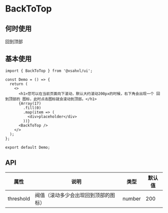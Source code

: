 # BackToTop

## 何时使用

回到顶部

## 基本使用

```tsx
import { BackToTop } from '@xsahxl/ui';

const Demo = () => {
  return (
    <>
      <h1>您可以在当前页面向下滚动，默认大约滚动200px的时候，右下角会出现一个 回到顶部的 图标，此时点击图标就会滚动到顶部。</h1>
      {Array(17)
        .fill(0)
        .map(item => (
          <div>placeholder</div>
        ))}
      <BackToTop />
    </>
  );
};

export default Demo;
```

## API

| 属性      | 说明                                 | 类型   | 默认值 |
| --------- | ------------------------------------ | ------ | ------ |
| threshold | 阀值（滚动多少会出现回到顶部的图标） | number | 200    |

